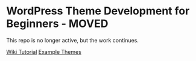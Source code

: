 # WordPress Theme Development for Beginners - MOVED

This repo is no longer active, but the work continues.

[Wiki Tutorial](https://github.com/daggerhart/wp-theme-dev/wiki)
[Example Themes](https://github.com/daggerhart/wp-theme-dev)
